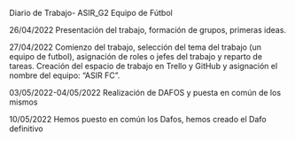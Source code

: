 Diario de Trabajo- ASIR_G2 Equipo de Fútbol

26/04/2022
Presentación del trabajo, formación de grupos, primeras ideas.

27/04/2022
Comienzo del trabajo, selección del tema del trabajo (un equipo de futbol), asignación de roles o jefes del trabajo y reparto de tareas.
Creación del espacio de trabajo en Trello y GitHub y asignación el nombre del equipo: “ASIR FC”.

03/05/2022-04/05/2022
Realización de DAFOS y puesta en común de los mismos 

10/05/2022
Hemos puesto en común los Dafos, hemos creado el Dafo definitivo

